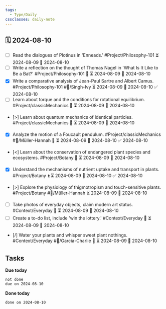 ```yaml
---
tags:
  - Type/Daily
cssclasses: daily-note
---
```


## 🗓️ 2024-08-10

- [ ] Read the dialogues of Plotinus in 'Enneads.' #Project/Philosophy-101 ⏳ 2024-08-09 📅 2024-08-10
- [ ] Write a reflection on the thought of Thomas Nagel in 'What Is It Like to Be a Bat?' #Project/Philosophy-101 🔼 ⏳ 2024-08-09 📅 2024-08-10
- [x] Write a comparative analysis of Jean-Paul Sartre and Albert Camus. #Project/Philosophy-101 #👤/Singh-Ivy ⏳ 2024-08-09 📅 2024-08-10 ✅ 2024-08-10
- [ ] Learn about torque and the conditions for rotational equilibrium. #Project/classicMechanics 🔼 ⏳ 2024-08-09 📅 2024-08-10
- [>] Learn about quantum mechanics of identical particles. #Project/classicMechanics 🔺 ⏳ 2024-08-09 📅 2024-08-10
- [x] Analyze the motion of a Foucault pendulum. #Project/classicMechanics #👤/Müller-Hannah 🔺 ⏳ 2024-08-09 📅 2024-08-10 ✅ 2024-08-10
- [<] Learn about the conservation of endangered plant species and ecosystems. #Project/Botany 🔼 ⏳ 2024-08-09 📅 2024-08-10
- [x] Understand the mechanisms of nutrient uptake and transport in plants. #Project/Botany ⏫ ⏳ 2024-08-09 📅 2024-08-10 ✅ 2024-08-10
- [>] Explore the physiology of thigmotropism and touch-sensitive plants. #Project/Botany #👤/Müller-Hannah ⏳ 2024-08-09 📅 2024-08-10
- [ ] Take photos of everyday objects, claim modern art status. #Context/Everyday 🔺 ⏳ 2024-08-09 📅 2024-08-10
- [ ] Create a to-do list, include 'win the lottery.' #Context/Everyday 🔽 ⏳ 2024-08-09 📅 2024-08-10
- [/] Water your plants and whisper sweet plant nothings. #Context/Everyday #👤/Garcia-Charlie 🔼 ⏳ 2024-08-09 📅 2024-08-10

## Tasks

**Due today**

```tasks
not done
due on 2024-08-10
```

**Done today**

```tasks
done on 2024-08-10
```
            